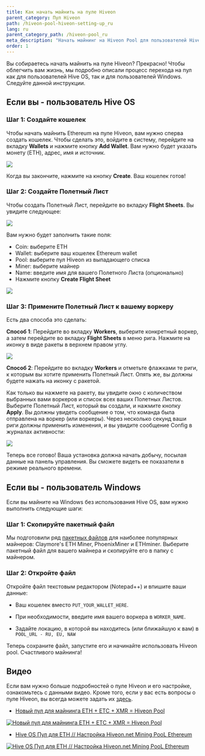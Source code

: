 ```yaml
---
title: Как начать майнить на пуле Hiveon
parent_category: Пул Hiveon
path: /hiveon-pool-hiveon-setting-up_ru
lang: ru
parent_category_path: /hiveon-pool_ru
meta_description: "Начать майнинг на Hiveon Pool для пользователей Hive OS очень легко. Просто создайте кошелек, создайте полетный лист с пулом Hiveon и примените его к воркеру. Пользователи Windows также могут легко использовать Hiveon Pool."
order: 1
---
```


Вы собираетесь начать майнить на пуле Hiveon? Прекрасно! Чтобы облегчить вам жизнь, мы подробно описали процесс перехода на пул как для пользователей Hive OS, так и для пользователей Windows. Следуйте данной инструкции.

## Если вы - пользователь Hive OS
### Шаг 1: Создайте кошелек
Чтобы начать майнить Ethereum на пуле Hiveon, вам нужно сперва создать кошелек. Чтобы сделать это, войдите в систему, перейдите на вкладку **Wallets** и нажмите кнопку **Add Wallet**. Вам нужно будет указать монету (ETH), адрес, имя и источник.

<img
  src="https://github.com/minershive/hiveon-kb/raw/master/images\hiveon-pool\hiveonpool1.png?sanitize=true" data-canonical-src="https://github.com/minershive/hiveon-kb/raw/master/images\hiveon-pool\hiveonpool1.png"
  />

Когда вы закончите, нажмите на кнопку **Create**. Ваш кошелек готов!

### Шаг 2: Создайте Полетный Лист
Чтобы создать Полетный Лист, перейдите во вкладку **Flight Sheets**. Вы увидите следующее:

<img
  src="https://github.com/minershive/hiveon-kb/raw/master/images\hiveon-pool\hiveonpool2.png?sanitize=true" data-canonical-src="https://github.com/minershive/hiveon-kb/raw/master/images\hiveon-pool\hiveonpool2.png"
  />

Вам нужно будет заполнить такие поля:

- Coin: выберите ETH
- Wallet: выберите ваш кошелек Ethereum wallet
- Pool: выберите пул Hiveon из выпадающего списка
- Miner: выберите майнер
- Name: введите имя для вашего Полетного Листа (опционально)
- Нажмите кнопку **Create Flight Sheet**

<img
  src="https://github.com/minershive/hiveon-kb/raw/master/images\hiveon-pool\hiveonpool3.png?sanitize=true" data-canonical-src="https://github.com/minershive/hiveon-kb/raw/master/images\hiveon-pool\hiveonpool3.png"
  />

### Шаг 3: Примените Полетный Лист к вашему воркеру

Есть два способа это сделать:

**Способ 1**: Перейдите во вкладку **Workers**, выберите конкретный воркер, а затем перейдите во вкладку **Flight Sheets** в меню рига. Нажмите на иконку в виде ракеты в верхнем правом углу.

<img
  src="https://github.com/minershive/hiveon-kb/raw/master/images\hiveon-pool\hiveonpool4.png?sanitize=true" data-canonical-src="https://github.com/minershive/hiveon-kb/raw/master/images\hiveon-pool\hiveonpool4.png"
  />

**Способ 2**: Перейдите во вкладку **Workers** и отметьте флажками те риги, к которым вы хотите применить Полетный Лист. Опять же, вы должны будете нажать на иконку с ракетой.

Как только вы нажмете на ракету, вы увидите окно с количеством выбранных вами воркеров и список всех ваших Полетных Листов. Выберите Полетный Лист, который вы создали, и нажмите кнопку **Apply**. Вы должны увидеть сообщение о том, что команда была отправлена на воркер (или воркеры). Через несколько секунд ваши риги должны применить изменения, и вы увидите сообщение Config в журналах активности:

<img
  src="https://github.com/minershive/hiveon-kb/raw/master/images\hiveon-pool\hiveonpool5.png?sanitize=true" data-canonical-src="https://github.com/minershive/hiveon-kb/raw/master/images\hiveon-pool\hiveonpool5.png"
  />

Теперь все готово! Ваша установка должна начать добычу, посылая данные на панель управления. Вы сможете видеть ее показатели в режиме реального времени.

## Если вы - пользователь Windows
Если вы майните на Windows без использования Hive OS, вам нужно выполнить следующие шаги:

### Шаг 1: Скопируйте пакетный файл

Мы подготовили ряд [пакетных файлов](http://download.hiveos.farm/hiveon/) для наиболее популярных майнеров: Claymore's ETH Miner, PhoenixMiner и ETHminer. Выберите пакетный файл для вашего майнера и скопируйте его в папку с майнером.

### Шаг 2: Oткройте файл
Откройте файл текстовым редактором (Notepad++) и впишите ваши данные:

- Ваш кошелек вместо `PUT_YOUR_WALLET_HERE`.

- При необходимости, введите имя вашего воркера в `WORKER_NAME`.

- Задайте локацию, в которой вы находитесь (или ближайшую к вам) в `POOL_URL - RU, EU, NAW`

Теперь сохраните файл, запустите его и начинайте использовать Hiveon pool. Счастливого майнинга!

## Видео
Если вам нужно больше подробностей о пуле Hiveon и его настройке, ознакомьтесь с данными видео. Кроме того, если у вас есть вопросы о пуле Hiveon, вы всегда можете задать их [здесь](https://t.me/hiveon_ru).

- <a href="https://www.youtube.com/watch?v=CTneKYGOBzg">Новый пул для майнинга ETH + ETC + XMR = Hiveon Pool</a>

<a href="http://www.youtube.com/watch?feature=player_embedded&v=CTneKYGOBzg
" target="_blank"><img src="http://img.youtube.com/vi/CTneKYGOBzg/0.jpg"
alt="Новый пул для майнинга ETH + ETC + XMR = Hiveon Pool"></a>

- <a href="https://www.youtube.com/watch?v=vCejU1r2MhM">Hive OS Пул для ETH // Настройка Hiveon.net Mining PooL Ethereum</a>

<a href="http://www.youtube.com/watch?feature=player_embedded&v=vCejU1r2MhM
" target="_blank"><img src="http://img.youtube.com/vi/vCejU1r2MhM/0.jpg"
alt="Hive OS Пул для ETH // Настройка Hiveon.net Mining PooL Ethereum"></a>
